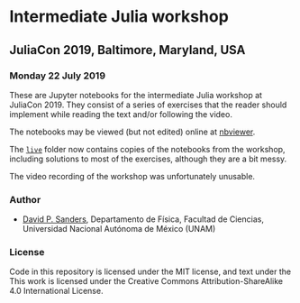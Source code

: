 # Intermediate Julia workshop

## JuliaCon 2019, Baltimore, Maryland, USA

### Monday 22 July 2019

These are Jupyter notebooks for the intermediate Julia workshop at JuliaCon 2019.
They consist of a series of exercises that the reader should implement while reading the text and/or following the video.

The notebooks may be viewed (but not edited) online at [nbviewer](https://nbviewer.jupyter.org/github/dpsanders/intermediate_julia_2019/tree/master).

The [`live`](live) folder now contains copies of the notebooks from the workshop, including solutions to most of the exercises, although they are a bit messy.

The video recording of the workshop was unfortunately unusable.



### Author
- [David P. Sanders](http://sistemas.fciencias.unam.mx/~dsanders), Departamento de Física, Facultad de Ciencias, Universidad Nacional Autónoma de México (UNAM)


### License
Code in this repository is licensed under the MIT license, and text under the This work is licensed under the Creative Commons Attribution-ShareAlike 4.0 International License.
